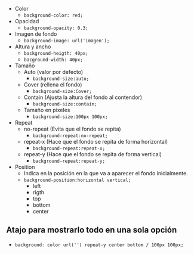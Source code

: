 - Color
	- `background-color: red;`
- Opacidad
	- `background-opacity: 0.3;`
- Imagen de fondo
	- `background-image: url('imagen');`
- Altura y ancho
	- `background-heigth: 40px;`
	- `bacground-width: 40px;`
- Tamaño
	- Auto (valor por defecto)
		- `background-size:auto;`
	- Cover (rellena el fondo)
		- `background-size:Cover;`
	- Contain (Ajusta la altura del fondo al contendor)
		- `background-size:contain;`
	- Tamaño en pixeles
		- `background-size:100px 100px;`
- Repeat
	- no-repeat (Evita que el fondo se repita)
		- `background-repeat:no-repeat;`
	- repeat-x (Hace que el fondo se repita de forma horizontal)
		- `background-repeat:repeat-x;`
	- repeat-y (Hace que el fondo se repita de forma vertical)
		- `background-repeat:repeat-y;`
- Position
	- Indica en la posición en la que va a aparecer el fondo inicialmente.
	- `background-position:horizontal vertical;`
		- left
		- rigth
		- top
		- bottom
		- center

## **Atajo para mostrarlo todo en una sola opción**

- `background: color url('') repeat-y center bottom / 100px 100px;`